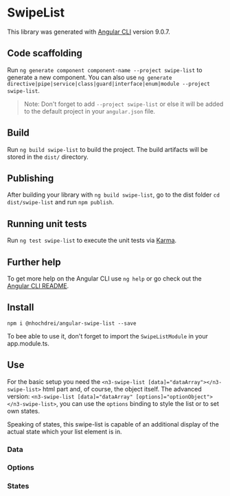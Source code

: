 # SwipeList

This library was generated with [Angular CLI](https://github.com/angular/angular-cli) version 9.0.7.

## Code scaffolding

Run `ng generate component component-name --project swipe-list` to generate a new component. You can also use `ng generate directive|pipe|service|class|guard|interface|enum|module --project swipe-list`.
> Note: Don't forget to add `--project swipe-list` or else it will be added to the default project in your `angular.json` file. 

## Build

Run `ng build swipe-list` to build the project. The build artifacts will be stored in the `dist/` directory.

## Publishing

After building your library with `ng build swipe-list`, go to the dist folder `cd dist/swipe-list` and run `npm publish`.

## Running unit tests

Run `ng test swipe-list` to execute the unit tests via [Karma](https://karma-runner.github.io).

## Further help

To get more help on the Angular CLI use `ng help` or go check out the [Angular CLI README](https://github.com/angular/angular-cli/blob/master/README.md).

## Install

`npm i @nhochdrei/angular-swipe-list --save`

To bee able to use it, don't forget to import the `SwipeListModule` in your app.module.ts.

## Use

For the basic setup you need the ```<n3-swipe-list [data]="dataArray"></n3-swipe-list>``` html part and, of course, the object itself.
The advanced version: ```<n3-swipe-list [data]="dataArray" [options]="optionObject"></n3-swipe-list>```, you can use the `options` binding to style the list or to set own states.

Speaking of states, this swipe-list is capable of an additional display of the actual state which your list element is in.

### Data

### Options

### States
